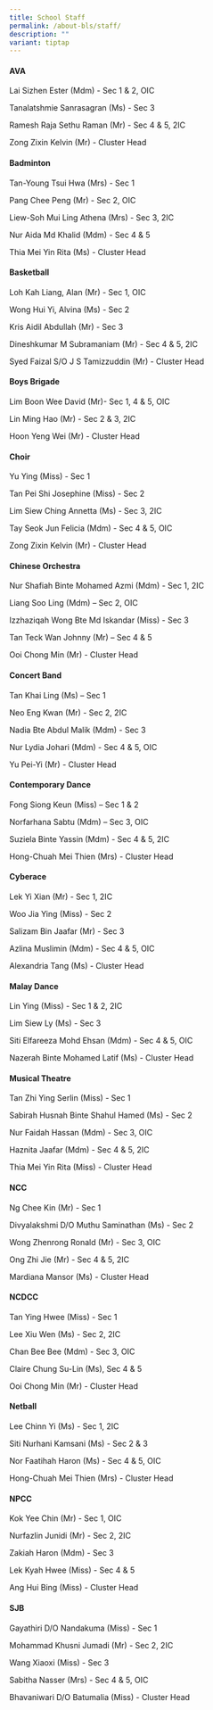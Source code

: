 ```yaml
---
title: School Staff
permalink: /about-bls/staff/
description: ""
variant: tiptap
---
```

<h4><strong>AVA</strong></h4>
<p>Lai Sizhen Ester (Mdm) - Sec 1 &amp; 2, OIC</p>
<p>Tanalatshmie Sanrasagran (Ms) - Sec 3</p>
<p>Ramesh Raja Sethu Raman (Mr) - Sec 4 &amp; 5, 2IC</p>
<p>Zong Zixin Kelvin (Mr) - Cluster Head</p>
<h4><strong>Badminton</strong></h4>
<p>Tan-Young Tsui Hwa (Mrs) - Sec 1</p>
<p>Pang Chee Peng (Mr) - Sec 2, OIC</p>
<p>Liew-Soh Mui Ling Athena (Mrs) - Sec 3, 2IC</p>
<p>Nur Aida Md Khalid (Mdm) - Sec 4 &amp; 5</p>
<p>Thia Mei Yin Rita (Ms) - Cluster Head</p>
<h4><strong>Basketball</strong></h4>
<p>Loh Kah Liang, Alan (Mr) - Sec 1, OIC</p>
<p>Wong Hui Yi, Alvina (Ms) - Sec 2</p>
<p>Kris Aidil Abdullah (Mr) - Sec 3</p>
<p>Dineshkumar M Subramaniam (Mr) - Sec 4 &amp; 5, 2IC</p>
<p>Syed Faizal S/O J S Tamizzuddin (Mr) - Cluster Head</p>
<h4><strong>Boys Brigade</strong></h4>
<p>Lim Boon Wee David (Mr)- Sec 1, 4 &amp; 5, OIC</p>
<p>Lin Ming Hao (Mr) - Sec 2 &amp; 3, 2IC</p>
<p>Hoon Yeng Wei (Mr) - Cluster Head</p>
<h4><strong>Choir</strong></h4>
<p>Yu Ying (Miss) - Sec 1</p>
<p>Tan Pei Shi Josephine (Miss) - Sec 2</p>
<p>Lim Siew Ching Annetta (Ms) - Sec 3, 2IC</p>
<p>Tay Seok Jun Felicia (Mdm) - Sec 4 &amp; 5, OIC</p>
<p>Zong Zixin Kelvin (Mr) - Cluster Head</p>
<h4><strong>Chinese Orchestra</strong></h4>
<p>Nur Shafiah Binte Mohamed Azmi (Mdm) - Sec 1, 2IC</p>
<p>Liang Soo Ling (Mdm) – Sec 2, OIC</p>
<p>Izzhaziqah Wong Bte Md Iskandar (Miss) - Sec 3</p>
<p>Tan Teck Wan Johnny (Mr) – Sec 4 &amp; 5</p>
<p>Ooi Chong Min (Mr) - Cluster Head</p>
<h4><strong>Concert Band</strong></h4>
<p>Tan Khai Ling (Ms) – Sec 1</p>
<p>Neo Eng Kwan (Mr) - Sec 2, 2IC</p>
<p>Nadia Bte Abdul Malik (Mdm) - Sec 3</p>
<p>Nur Lydia Johari (Mdm) - Sec 4 &amp; 5, OIC</p>
<p>Yu Pei-Yi (Mr) - Cluster Head</p>
<h4><strong>Contemporary Dance</strong></h4>
<p>Fong Siong Keun (Miss) – Sec 1 &amp; 2</p>
<p>Norfarhana Sabtu (Mdm) – Sec 3, OIC</p>
<p>Suziela Binte Yassin (Mdm) - Sec 4 &amp; 5, 2IC</p>
<p>Hong-Chuah Mei Thien (Mrs) - Cluster Head</p>
<h4><strong>Cyberace</strong></h4>
<p>Lek Yi Xian (Mr) - Sec 1, 2IC</p>
<p>Woo Jia Ying (Miss) - Sec 2</p>
<p>Salizam Bin Jaafar (Mr) - Sec 3</p>
<p>Azlina Muslimin (Mdm) - Sec 4 &amp; 5, OIC</p>
<p>Alexandria Tang (Ms) - Cluster Head</p>
<h4><strong>Malay Dance</strong></h4>
<p>Lin Ying (Miss) - Sec 1 &amp; 2, 2IC</p>
<p>Lim Siew Ly (Ms) - Sec 3</p>
<p>Siti Elfareeza Mohd Ehsan (Mdm) - Sec 4 &amp; 5, OIC</p>
<p>Nazerah Binte Mohamed Latif (Ms) - Cluster Head</p>
<h4><strong>Musical Theatre</strong></h4>
<p>Tan Zhi Ying Serlin (Miss) - Sec 1</p>
<p>Sabirah Husnah Binte Shahul Hamed (Ms) - Sec 2</p>
<p>Nur Faidah Hassan (Mdm) - Sec 3, OIC</p>
<p>Haznita Jaafar (Mdm) - Sec 4 &amp; 5, 2IC</p>
<p>Thia Mei Yin Rita (Miss) - Cluster Head</p>
<h4><strong>NCC</strong></h4>
<p>Ng Chee Kin (Mr) - Sec 1</p>
<p>Divyalakshmi D/O Muthu Saminathan (Ms) - Sec 2</p>
<p>Wong Zhenrong Ronald (Mr) - Sec 3, OIC</p>
<p>Ong Zhi Jie (Mr) - Sec 4 &amp; 5, 2IC</p>
<p>Mardiana Mansor (Ms) - Cluster Head</p>
<h4><strong>NCDCC</strong></h4>
<p>Tan Ying Hwee (Miss) - Sec 1</p>
<p>Lee Xiu Wen (Ms) - Sec 2, 2IC</p>
<p>Chan Bee Bee (Mdm) - Sec 3, OIC</p>
<p>Claire Chung Su-Lin (Ms), Sec 4 &amp; 5</p>
<p>Ooi Chong Min (Mr) - Cluster Head</p>
<h4><strong>Netball</strong></h4>
<p>Lee Chinn Yi (Ms) - Sec 1, 2IC</p>
<p>Siti Nurhani Kamsani (Ms) - Sec 2 &amp; 3</p>
<p>Nor Faatihah Haron (Ms) - Sec 4 &amp; 5, OIC</p>
<p>Hong-Chuah Mei Thien (Mrs) - Cluster Head</p>
<h4><strong>NPCC</strong></h4>
<p>Kok Yee Chin (Mr) - Sec 1, OIC</p>
<p>Nurfazlin Junidi (Mr) - Sec 2, 2IC</p>
<p>Zakiah Haron (Mdm) - Sec 3</p>
<p>Lek Kyah Hwee (Miss) - Sec 4 &amp; 5</p>
<p>Ang Hui Bing (Miss) - Cluster Head</p>
<h4><strong>SJB</strong></h4>
<p>Gayathiri D/O Nandakuma (Miss) - Sec 1</p>
<p>Mohammad Khusni Jumadi (Mr) - Sec 2, 2IC</p>
<p>Wang Xiaoxi (Miss) - Sec 3</p>
<p>Sabitha Nasser (Mrs) - Sec 4 &amp; 5, OIC</p>
<p>Bhavaniwari D/O Batumalia (Miss) - Cluster Head</p>